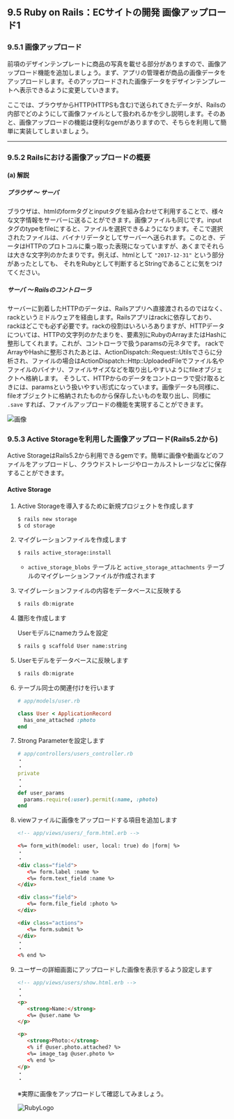 ## 9.5 Ruby on Rails：ECサイトの開発 画像アップロード1

### 9.5.1 画像アップロード

前項のデザインテンプレートに商品の写真を載せる部分がありますので、画像アップロード機能を追加しましょう。まず、アプリの管理者が商品の画像データをアップロードします。そのアップロードされた画像データをデザインテンプレートへ表示できるように変更していきます。

ここでは、ブラウザからHTTP(HTTPSも含む)で送られてきたデータが、Railsの内部でどのようにして画像ファイルとして扱われるかを少し説明します。そのあと、画像アップロードの機能は便利なgemがありますので、そちらを利用して簡単に実装してしまいましょう。

- - -

### 9.5.2 Railsにおける画像アップロードの概要

#### (a) 解説

##### ブラウザ 〜 サーバ

ブラウザは、htmlのformタグとinputタグを組み合わせて利用することで、様々な文字情報をサーバーに送ることができます。画像ファイルも同じです。inputタグのtypeをfileにすると、ファイルを選択できるようになります。そこで選択されたファイルは、バイナリデータとしてサーバーへ送られます。このとき、データはHTTPのプロトコルに乗っ取った表現になっていますが、あくまでそれらは大きな文字列のかたまりです。例えば、htmlとして `"2017-12-31"` という部分があったとしても、 それをRubyとして判断するとStringであることに気をつけてください。

##### サーバ 〜 Railsのコントローラ

サーバーに到着したHTTPのデータは、Railsアプリへ直接渡されるのではなく、rackというミドルウェアを経由します。Railsアプリはrackに依存しており、rackはどこでも必ず必要です。rackの役割はいろいろありますが、HTTPデータについては、HTTPの文字列のかたまりを、要素別にRubyのArrayまたはHashに整形してくれます。これが、コントローラで扱うparamsの元ネタです。
rackでArrayやHashに整形されたあとは、ActionDispatch::Request::Utilsでさらに分析され、ファイルの場合はActionDispatch::Http::UploadedFileでファイル名やファイルのバイナリ、ファイルサイズなどを取り出しやすいようにfileオブジェクトへ格納します。
そうして、HTTPからのデータをコントローラで受け取るときには、paramsという扱いやすい形式になっています。画像データも同様に、fileオブジェクトに格納されたものから保存したいものを取り出し、同様に `.save` すれば、ファイルアップロードの機能を実現することができます。

![画像](images/09-5-2-1.png)

### 9.5.3 Active Storageを利用した画像アップロード(Rails5.2から)

Active StorageはRails5.2から利用できるgemです。簡単に画像や動画などのファイルをアップロードし、クラウドストレージやローカルストレージなどに保存することができます。

#### Active Storage

 1. Active Storageを導入するために新規プロジェクトを作成します
      ```sh
      $ rails new storage
      $ cd storage
      ```
 2. マイグレーションファイルを作成します
      ```sh
      $ rails active_storage:install
      ```
      - `active_storage_blobs` テーブルと `active_storage_attachments` テーブルのマイグレーションファイルが作成されます

 3. マイグレーションファイルの内容をデータベースに反映する
      ```sh
      $ rails db:migrate
      ```

 4. 雛形を作成します

    Userモデルにnameカラムを設定
      ```sh
      $ rails g scaffold User name:string
      ```

 5. Userモデルをデータベースに反映します
      ```sh
      $ rails db:migrate
      ```

 6. テーブル同士の関連付けを行います

      ```rb
      # app/models/user.rb
      
      class User < ApplicationRecord
        has_one_attached :photo
      end
      ```
 7. Strong Parameterを設定します

      ```rb
      # app/controllers/users_controller.rb
      ・
      ・
      private
      ・
      ・
      def user_params
        params.require(:user).permit(:name, :photo)
      end
      ```
 8. viewファイルに画像をアップロードする項目を追加します

      ```html
      <!-- app/views/users/_form.html.erb -->

      <%= form_with(model: user, local: true) do |form| %>
      ・
      ・
      <div class="field">
         <%= form.label :name %>
         <%= form.text_field :name %>
      </div>

      <div class="field">
         <%= form.file_field :photo %>
      </div>

      <div class="actions">
         <%= form.submit %>
      </div>
      ・
      ・
      <% end %>
      ```

 9. ユーザーの詳細画面にアップロードした画像を表示するよう設定します


      ```html
      <!-- app/views/users/show.html.erb -->
      ・
      ・
      <p>
         <strong>Name:</strong>
         <%= @user.name %>
      </p>

      <p>
         <strong>Photo:</strong>
         <% if @user.photo.attached? %>
         <%= image_tag @user.photo %>
         <% end %>
      </p>
      ・
      ・
      ```

    ※実際に画像をアップロードして確認してみましょう。

    ![RubyLogo](images/RubyLogo.png)
